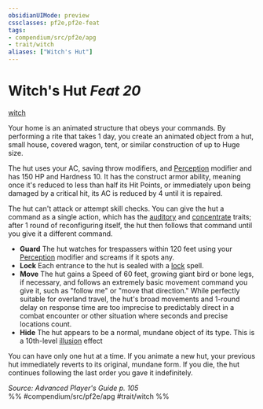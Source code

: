 ```yaml
---
obsidianUIMode: preview
cssclasses: pf2e,pf2e-feat
tags:
- compendium/src/pf2e/apg
- trait/witch
aliases: ["Witch's Hut"]
---
```

# Witch's Hut  *Feat 20*  
[witch](rules/traits/witch-apg.md "Witch Class Trait")  


Your home is an animated structure that obeys your commands. By performing a rite that takes 1 day, you create an animated object from a hut, small house, covered wagon, tent, or similar construction of up to Huge size.

The hut uses your AC, saving throw modifiers, and [Perception](compendium/skills.md#Perception) modifier and has 150 HP and Hardness 10. It has the construct armor ability, meaning once it's reduced to less than half its Hit Points, or immediately upon being damaged by a critical hit, its AC is reduced by 4 until it is repaired.

The hut can't attack or attempt skill checks. You can give the hut a command as a single action, which has the [auditory](rules/traits/auditory.md "Auditory Effect Trait") and [concentrate](rules/traits/concentrate.md "Concentrate Action & Ability Trait") traits; after 1 round of reconfiguring itself, the hut then follows that command until you give it a different command.

- **Guard** The hut watches for trespassers within 120 feet using your [Perception](compendium/skills.md#Perception) modifier and screams if it spots any.
- **Lock** Each entrance to the hut is sealed with a [lock](compendium/spells/lock.md) spell.
- **Move** The hut gains a Speed of 60 feet, growing giant bird or bone legs, if necessary, and follows an extremely basic movement command you give it, such as "follow me" or "move that direction." While perfectly suitable for overland travel, the hut's broad movements and 1-round delay on response time are too imprecise to predictably direct in a combat encounter or other situation where seconds and precise locations count.
- **Hide** The hut appears to be a normal, mundane object of its type. This is a 10th-level [illusion](rules/traits/illusion.md "Illusion School Trait") effect

You can have only one hut at a time. If you animate a new hut, your previous hut immediately reverts to its original, mundane form. If you die, the hut continues following the last order you gave it indefinitely.

*Source: Advanced Player's Guide p. 105*  
%% #compendium/src/pf2e/apg #trait/witch %%